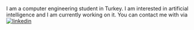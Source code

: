 I am a computer engineering student in Turkey. I am interested in artificial intelligence and I am currently working on it.
You can contact me with via [![linkedin](https://img.shields.io/badge/Linkedin-000000?style=for-the-badge&logo=Linkedin&logoColor=white)](https://www.linkedin.com/in/ahmet-burak-bi%C3%A7er-0338181b2/)
